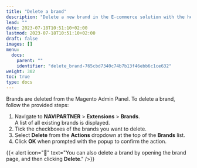 ```yaml
---
title: "Delete a brand"
description: "Delete a new brand in the E-commerce solution with the help of a how-to guide."
lead: ""
date: 2023-07-18T10:51:10+02:00
lastmod: 2023-07-18T10:51:10+02:00
draft: false
images: []
menu:
  docs:
    parent: ""
    identifier: "delete_brand-765cbd7340c74b7b13f46ebb6c1ce632"
weight: 302
toc: true
type: docs
---
```


Brands are deleted from the Magento Admin Panel. To delete a brand, follow the provided steps:

1. Navigate to **NAVIPARTNER** > **Extensions** > **Brands**.        
   A list of all existing brands is displayed.
2. Tick the checkboxes of the brands you want to delete.
3. Select **Delete** from the **Actions** dropdown at the top of the **Brands** list.
4. Click **OK** when prompted with the popup to confirm the action.

{{< alert icon="📝" text="You can also delete a brand by opening the brand page, and then clicking <b>Delete</b>." />}}